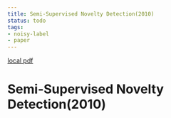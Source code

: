 ```yaml
---
title: Semi-Supervised Novelty Detection(2010)
status: todo
tags:
- noisy-label
- paper
---
```


[local pdf](../../../pdfs/2010-Semi-Supervised%20Novelty%20Detection.pdf)

# Semi-Supervised Novelty Detection(2010)
